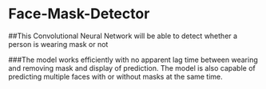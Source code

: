 # Face-Mask-Detector
##This  Convolutional Neural Network will be able to detect whether a person is wearing mask or not

###The model works efficiently with no apparent lag time between wearing and removing mask and display of prediction. The model is also capable of predicting multiple faces with or without masks at the same time.
